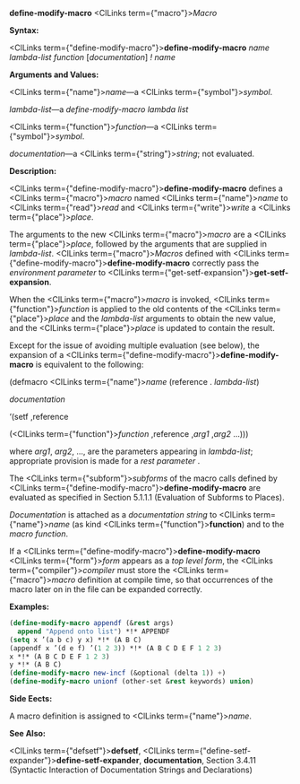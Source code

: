 **define-modify-macro** <ClLinks  term={"macro"}><i>Macro</i></ClLinks> 



**Syntax:** 



<ClLinks  term={"define-modify-macro"}><b>define-modify-macro</b></ClLinks> *name lambda-list function* [*documentation*] *! name* 



**Arguments and Values:** 



<ClLinks  term={"name"}><i>name</i></ClLinks>—a <ClLinks  term={"symbol"}><i>symbol</i></ClLinks>. 



*lambda-list*—a *define-modify-macro lambda list* 



<ClLinks  term={"function"}><i>function</i></ClLinks>—a <ClLinks  term={"symbol"}><i>symbol</i></ClLinks>. 



*documentation*—a <ClLinks  term={"string"}><i>string</i></ClLinks>; not evaluated. 



**Description:** 



<ClLinks  term={"define-modify-macro"}><b>define-modify-macro</b></ClLinks> defines a <ClLinks  term={"macro"}><i>macro</i></ClLinks> named <ClLinks  term={"name"}><i>name</i></ClLinks> to <ClLinks  term={"read"}><i>read</i></ClLinks> and <ClLinks  term={"write"}><i>write</i></ClLinks> a <ClLinks  term={"place"}><i>place</i></ClLinks>. 



The arguments to the new <ClLinks  term={"macro"}><i>macro</i></ClLinks> are a <ClLinks  term={"place"}><i>place</i></ClLinks>, followed by the arguments that are supplied in *lambda-list*. <ClLinks  term={"macro"}><i>Macros</i></ClLinks> defined with <ClLinks  term={"define-modify-macro"}><b>define-modify-macro</b></ClLinks> correctly pass the *environment parameter* to <ClLinks  term={"get-setf-expansion"}><b>get-setf-expansion</b></ClLinks>. 



When the <ClLinks  term={"macro"}><i>macro</i></ClLinks> is invoked, <ClLinks  term={"function"}><i>function</i></ClLinks> is applied to the old contents of the <ClLinks  term={"place"}><i>place</i></ClLinks> and the *lambda-list* arguments to obtain the new value, and the <ClLinks  term={"place"}><i>place</i></ClLinks> is updated to contain the result. 



Except for the issue of avoiding multiple evaluation (see below), the expansion of a <ClLinks  term={"define-modify-macro"}><b>define-modify-macro</b></ClLinks> is equivalent to the following: 



(defmacro <ClLinks  term={"name"}><i>name</i></ClLinks> (reference . *lambda-list*) 



*documentation* 



‘(setf ,reference 



(<ClLinks  term={"function"}><i>function</i></ClLinks> ,reference ,*arg1* ,*arg2* ...))) 



where *arg1*, *arg2*, ..., are the parameters appearing in *lambda-list*; appropriate provision is made for a *rest parameter* . 



The <ClLinks  term={"subform"}><i>subforms</i></ClLinks> of the macro calls defined by <ClLinks  term={"define-modify-macro"}><b>define-modify-macro</b></ClLinks> are evaluated as specified in Section 5.1.1.1 (Evaluation of Subforms to Places). 



*Documentation* is attached as a *documentation string* to <ClLinks  term={"name"}><i>name</i></ClLinks> (as kind <ClLinks  term={"function"}><b>function</b></ClLinks>) and to the *macro function*. 



If a <ClLinks  term={"define-modify-macro"}><b>define-modify-macro</b></ClLinks> <ClLinks  term={"form"}><i>form</i></ClLinks> appears as a *top level form*, the <ClLinks  term={"compiler"}><i>compiler</i></ClLinks> must store the <ClLinks  term={"macro"}><i>macro</i></ClLinks> definition at compile time, so that occurrences of the macro later on in the file can be expanded correctly. 







 



 



**Examples:**
```lisp
(define-modify-macro appendf (&rest args) 
  append "Append onto list") *!* APPENDF 
(setq x ’(a b c) y x) *!* (A B C) 
(appendf x ’(d e f) ’(1 2 3)) *!* (A B C D E F 1 2 3) 
x *!* (A B C D E F 1 2 3) 
y *!* (A B C) 
(define-modify-macro new-incf (&optional (delta 1)) +) 
(define-modify-macro unionf (other-set &rest keywords) union) 
```
**Side Eects:** 



A macro definition is assigned to <ClLinks  term={"name"}><i>name</i></ClLinks>. 



**See Also:** 



<ClLinks  term={"defsetf"}><b>defsetf</b></ClLinks>, <ClLinks  term={"define-setf-expander"}><b>define-setf-expander</b></ClLinks>, **documentation**, Section 3.4.11 (Syntactic Interaction of Documentation Strings and Declarations) 




